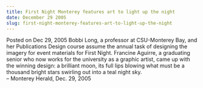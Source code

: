```yaml
---
title: First Night Monterey features art to light up the night
date: December 29 2005
slug: first-night-monterey-features-art-to-light-up-the-night
---
```


 



<span class="date">Posted on Dec 29, 2005    </span>
Bobbi Long, a professor at CSU-Monterey Bay, and her Publications
Design course assume the annual task of designing the imagery for
event materials for First Night. Francine Aguirre, a graduating
senior who now works for the university as a graphic artist, came
up with the winning design: a brilliant moon, its full lips blowing
what must be a thousand bright stars swirling out into a teal night
sky.<br>
&#x2013; Monterey Herald, Dec. 29, 2005<br/></br>




```
